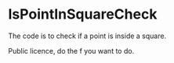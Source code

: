 # IsPointInSquareCheck
The code is to check if a point is inside a square. 

Public licence, do the f you want to do.

